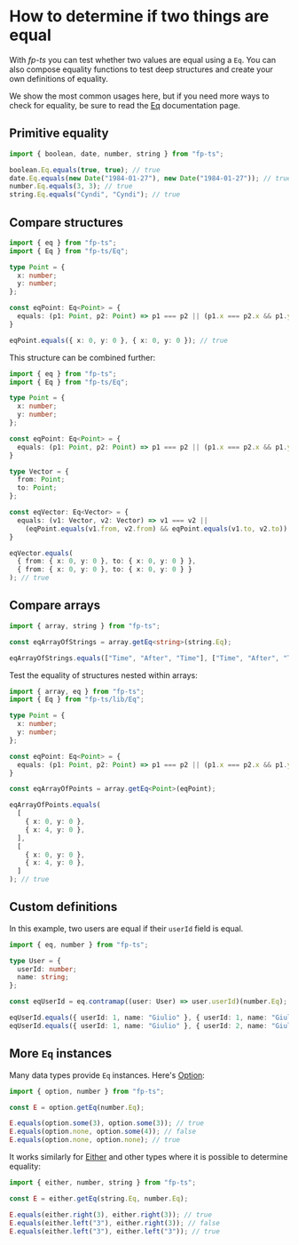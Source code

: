 # How to determine if two things are equal

With _fp-ts_ you can test whether two values are equal using a `Eq`. You can also compose equality functions to test deep structures and create your own definitions of equality.

We show the most common usages here, but if you need more ways to check for equality, be sure to read the [Eq](https://gcanti.github.io/fp-ts/modules/Eq.ts) documentation page.

## Primitive equality

```ts
import { boolean, date, number, string } from "fp-ts";

boolean.Eq.equals(true, true); // true
date.Eq.equals(new Date("1984-01-27"), new Date("1984-01-27")); // true
number.Eq.equals(3, 3); // true
string.Eq.equals("Cyndi", "Cyndi"); // true
```

## Compare structures

```ts
import { eq } from "fp-ts";
import { Eq } from "fp-ts/Eq";

type Point = {
  x: number;
  y: number;
};

const eqPoint: Eq<Point> = {
  equals: (p1: Point, p2: Point) => p1 === p2 || (p1.x === p2.x && p1.y === p2.y)
}

eqPoint.equals({ x: 0, y: 0 }, { x: 0, y: 0 }); // true
```

This structure can be combined further:

```ts
import { eq } from "fp-ts";
import { Eq } from "fp-ts/Eq";

type Point = {
  x: number;
  y: number;
};

const eqPoint: Eq<Point> = {
  equals: (p1: Point, p2: Point) => p1 === p2 || (p1.x === p2.x && p1.y === p2.y)
}

type Vector = {
  from: Point;
  to: Point;
};

const eqVector: Eq<Vector> = {
  equals: (v1: Vector, v2: Vector) => v1 === v2 ||
    (eqPoint.equals(v1.from, v2.from) && eqPoint.equals(v1.to, v2.to))
}

eqVector.equals(
  { from: { x: 0, y: 0 }, to: { x: 0, y: 0 } },
  { from: { x: 0, y: 0 }, to: { x: 0, y: 0 } }
); // true
```

## Compare arrays

```ts
import { array, string } from "fp-ts";

const eqArrayOfStrings = array.getEq<string>(string.Eq);

eqArrayOfStrings.equals(["Time", "After", "Time"], ["Time", "After", "Time"]); // true
```

Test the equality of structures nested within arrays:

```ts
import { array, eq } from "fp-ts";
import { Eq } from "fp-ts/lib/Eq";

type Point = {
  x: number;
  y: number;
};

const eqPoint: Eq<Point> = {
  equals: (p1: Point, p2: Point) => p1 === p2 || (p1.x === p2.x && p1.y === p2.y)
}

const eqArrayOfPoints = array.getEq<Point>(eqPoint);

eqArrayOfPoints.equals(
  [
    { x: 0, y: 0 },
    { x: 4, y: 0 },
  ],
  [
    { x: 0, y: 0 },
    { x: 4, y: 0 },
  ]
); // true
```

## Custom definitions

In this example, two users are equal if their `userId` field is equal.

```ts
import { eq, number } from "fp-ts";

type User = {
  userId: number;
  name: string;
};

const eqUserId = eq.contramap((user: User) => user.userId)(number.Eq);

eqUserId.equals({ userId: 1, name: "Giulio" }, { userId: 1, name: "Giulio Canti" }); // true
eqUserId.equals({ userId: 1, name: "Giulio" }, { userId: 2, name: "Giulio" }); // false
```

## More `Eq` instances

Many data types provide `Eq` instances. Here's [Option](https://gcanti.github.io/fp-ts/modules/Option.ts):

```ts
import { option, number } from "fp-ts";

const E = option.getEq(number.Eq);

E.equals(option.some(3), option.some(3)); // true
E.equals(option.none, option.some(4)); // false
E.equals(option.none, option.none); // true
```

It works similarly for [Either](https://gcanti.github.io/fp-ts/modules/Either.ts) and other types where it is possible to determine equality:

```ts
import { either, number, string } from "fp-ts";

const E = either.getEq(string.Eq, number.Eq);

E.equals(either.right(3), either.right(3)); // true
E.equals(either.left("3"), either.right(3)); // false
E.equals(either.left("3"), either.left("3")); // true
```
